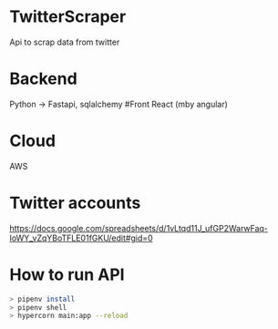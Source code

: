 # TwitterScraper
Api to scrap data from twitter

# Backend
Python -> Fastapi, sqlalchemy 
#Front 
React (mby angular)
# Cloud 
AWS


# Twitter accounts 
https://docs.google.com/spreadsheets/d/1vLtqd11J_ufGP2WarwFaq-IoWY_vZqYBoTFLE01fGKU/edit#gid=0


# How to run API

``` Bash
> pipenv install 
> pipenv shell 
> hypercorn main:app --reload
```